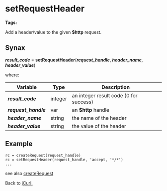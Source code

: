 # setRequestHeader

**Tags:**
<badge text='curl' vertical='middle' />
<badge text='http' vertical='middle' />

Add a header/value to the given **$http** request.

## Synax

***result_code*** = **setRequestHeader**(***request_handle***, ***header_name***, ***header_value***)

where:

| Variable | Type | Description |
|--|--|--|
***result_code*** | integer |an integer result code (0 for success)
***request_handle*** | var | an **$http** handle
***header_name*** | string |the name of the header
***header_value*** | string |the value of the header

## Example

```
rc = createRequest(request_handle)
rc = setRequestHeader(request_handle, 'accept, '*/*')
...
```

see also [createRequest](../createRequest/#heading)

Back to [jCurl.](./../README.md)
